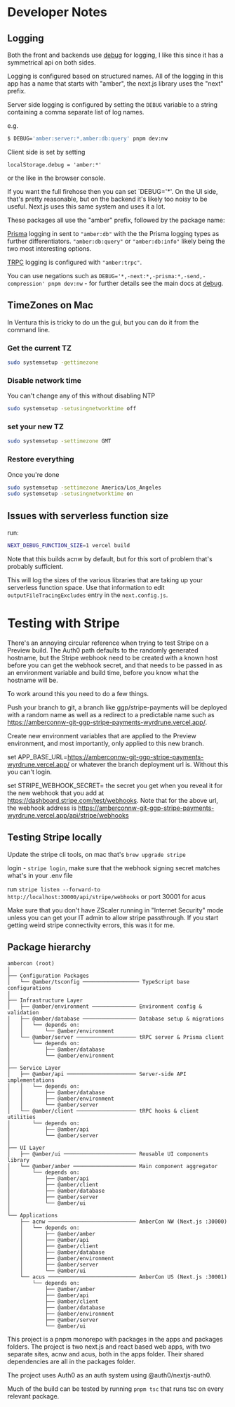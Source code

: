 # Developer Notes

## Logging

Both the front and backends use [debug](https://github.com/debug-js/debug) for logging, I like this since it has a symmetrical api on both sides.

Logging is configured based on structured names. All of the logging in this app has a name that starts with "amber", the next.js library uses the "next" prefix.

Server side logging is configured by setting the `DEBUG` variable to a string containing a comma separate list of log names.

e.g.

```sh
$ DEBUG='amber:server:*,amber:db:query' pnpm dev:nw
```

Client side is set by setting

```
localStorage.debug = 'amber:*'
```

or the like in the browser console.

If you want the full firehose then you can set `DEBUG='\*'. On the UI side, that's pretty reasonable, but on the backend it's likely too noisy to be useful. Next.js uses this same system and uses it a lot.

These packages all use the "amber" prefix, followed by the package name:

[Prisma](https://www.prisma.io/) logging in sent to `"amber:db"` with the the Prisma logging types as further differentiators. `"amber:db:query"` or `"amber:db:info"` likely being the two most interesting options.

[TRPC](https://trpc.io/docs/) logging is configured with `"amber:trpc"`.

You can use negations such as `DEBUG='*,-next:*,-prisma:*,-send,-compression' pnpm dev:nw` - for further details see the main docs at [debug](https://github.com/debug-js/debug).

## TimeZones on Mac

In Ventura this is tricky to do un the gui, but you can do it from the command line.

### Get the current TZ

```sh
sudo systemsetup -gettimezone
```

### Disable network time

You can't change any of this without disabling NTP

```sh
sudo systemsetup -setusingnetworktime off
```

### set your new TZ

```sh
sudo systemsetup -settimezone GMT
```

### Restore everything

Once you're done

```sh
sudo systemsetup -settimezone America/Los_Angeles
sudo systemsetup -setusingnetworktime on
```

## Issues with serverless function size

run:

```sh
NEXT_DEBUG_FUNCTION_SIZE=1 vercel build
```

Note that this builds acnw by default, but for this sort of problem that's probably sufficient.

This will log the sizes of the various libraries that are taking up your serverless function space. Use that information to edit `outputFileTracingExcludes` entry in the `next.config.js`.

# Testing with Stripe

There's an annoying circular reference when trying to test Stripe on a Preview build. The Auth0 path defaults to the randomly generated hostname, but the Stripe webhook need to be created with a known host before you can get the webhook secret, and that needs to be passed in as an environment variable and build time, before you know what the hostname will be.

To work around this you need to do a few things.

Push your branch to git, a branch like ggp/stripe-payments will be deployed with a random name as well as a redirect to a predictable name such as https://amberconnw-git-ggp-stripe-payments-wyrdrune.vercel.app/.

Create new environment variables that are applied to the Preview environment, and most importantly, only applied to this new branch.

set APP_BASE_URL=https://amberconnw-git-ggp-stripe-payments-wyrdrune.vercel.app/ or whatever the branch deployment url is. Without this you can't login.

set STRIPE_WEBHOOK_SECRET= the secret you get when you reveal it for the new webhook that you add at https://dashboard.stripe.com/test/webhooks. Note that for the above url, the webhook address is
https://amberconnw-git-ggp-stripe-payments-wyrdrune.vercel.app/api/stripe/webhooks

## Testing Stripe locally

Update the stripe cli tools, on mac that's `brew upgrade stripe`

login - `stripe login`, make sure that the webhook signing secret matches what's in your .env file

run `stripe listen --forward-to http://localhost:30000/api/stripe/webhooks` or port 30001 for acus

Make sure that you don't have ZScaler running in "Internet Security" mode unless you can get your IT admin to allow stripe passthrough. If you start getting weird stripe connectivity errors, this was it for me.

## Package hierarchy

```
ambercon (root)
│
├── Configuration Packages
│   └── @amber/tsconfig ────────────────── TypeScript base configurations
│
├── Infrastructure Layer
│   ├── @amber/environment ────────────── Environment config & validation
│   ├── @amber/database ───────────────── Database setup & migrations
│   │   └── depends on:
│   │       └── @amber/environment
│   └── @amber/server ─────────────────── tRPC server & Prisma client
│       └── depends on:
│           ├── @amber/database
│           └── @amber/environment
│
├── Service Layer
│   ├── @amber/api ────────────────────── Server-side API implementations
│   │   └── depends on:
│   │       ├── @amber/database
│   │       ├── @amber/environment
│   │       └── @amber/server
│   └── @amber/client ─────────────────── tRPC hooks & client utilities
│       └── depends on:
│           ├── @amber/api
│           └── @amber/server
│
├── UI Layer
│   ├── @amber/ui ─────────────────────── Reusable UI components library
│   └── @amber/amber ──────────────────── Main component aggregator
│       └── depends on:
│           ├── @amber/api
│           ├── @amber/client
│           ├── @amber/database
│           ├── @amber/server
│           └── @amber/ui
│
└── Applications
    ├── acnw ──────────────────────────── AmberCon NW (Next.js :30000)
    │   └── depends on:
    │       ├── @amber/amber
    │       ├── @amber/api
    │       ├── @amber/client
    │       ├── @amber/database
    │       ├── @amber/environment
    │       ├── @amber/server
    │       └── @amber/ui
    └── acus ──────────────────────────── AmberCon US (Next.js :30001)
        └── depends on:
            ├── @amber/amber
            ├── @amber/api
            ├── @amber/client
            ├── @amber/database
            ├── @amber/environment
            ├── @amber/server
            └── @amber/ui
```

This project is a pnpm monorepo with packages in the apps and packages folders. The project is two next.js and react based web apps, with two separate sites, acnw and acus, both in the apps folder. Their shared dependencies are all in the packages folder.

The project uses Auth0 as an auth system using @auth0/nextjs-auth0.

Much of the build can be tested by running `pnpm tsc` that runs tsc on every relevant package.
